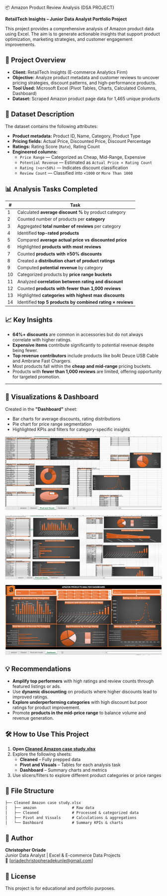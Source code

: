 📦 Amazon Product Review Analysis (DSA PROJECT)

**RetailTech Insights – Junior Data Analyst Portfolio Project**

This project provides a comprehensive analysis of Amazon product data using Excel. The aim is to generate actionable insights that support product optimization, marketing strategies, and customer engagement improvements.


## 📁 Project Overview

- **Client:** RetailTech Insights (E-commerce Analytics Firm)
- **Objective:** Analyze product metadata and customer reviews to uncover pricing strategies, discount patterns, and high-performance products.
- **Tool Used:** Microsoft Excel (Pivot Tables, Charts, Calculated Columns, Dashboard)
- **Dataset:** Scraped Amazon product page data for 1,465 unique products


## 🧾 Dataset Description

The dataset contains the following attributes:
- **Product metadata:** Product ID, Name, Category, Product Type
- **Pricing fields:** Actual Price, Discounted Price, Discount Percentage
- **Ratings:** Rating Score (`Rate`), Rating Count
- **Engineered columns:**
  - `Price Range` — Categorized as Cheap, Mid-Range, Expensive
  - `Potential Revenue` — Estimated as `Actual Price × Rating Count`
  - `Rating (>or<50%)` — Indicates discount classification
  - `Review Count` — Classified into `<1000` or `More Than 1000`


## 📊 Analysis Tasks Completed

| # | Task |
|--|------|
| 1 | Calculated **average discount %** by product category |
| 2 | Counted number of products per **category** |
| 3 | Aggregated **total number of reviews** per category |
| 4 | Identified **top-rated products** |
| 5 | Compared **average actual price vs discounted price** |
| 6 | Highlighted **products with most reviews** |
| 7 | Counted **products with ≥50% discounts** |
| 8 | Created a **distribution chart of product ratings** |
| 9 | Computed **potential revenue** by category |
| 10 | Categorized products by **price range buckets** |
| 11 | Analyzed **correlation between rating and discount** |
| 12 | Counted **products with fewer than 1,000 reviews** |
| 13 | Highlighted **categories with highest max discounts** |
| 14 | Identified **top 5 products by combined rating × reviews** |


## 📈 Key Insights

- **64%+ discounts** are common in accessories but do not always correlate with higher ratings.
- **Expensive items** contribute significantly to potential revenue despite being fewer.
- **Top revenue contributors** include products like boAt Deuce USB Cable and Ambrane Fast Chargers.
- Most products fall within the **cheap and mid-range** pricing buckets.
- Products with **fewer than 1,000 reviews** are limited, offering opportunity for targeted promotion.

---

## 📌 Visualizations & Dashboard

Created in the **"Dashboard"** sheet:
- Bar charts for average discounts, rating distributions
- Pie chart for price range segmentation
- Highlighted KPIs and filters for category-specific insights

![image alt](https://github.com/ChrisNetwork07/Amazon-Analysis-Project/blob/main/Amazon%20Pivot%201.PNG)

![image alt](https://github.com/ChrisNetwork07/Amazon-Analysis-Project/blob/main/Amazon%20Pivots.PNG)

![image alt](https://github.com/ChrisNetwork07/Amazon-Analysis-Project/blob/main/Amazon%20Dash.PNG)












  


## 💡 Recommendations

- **Amplify top performers** with high ratings and review counts through featured listings or ads.
- Use **dynamic discounting** on products where higher discounts lead to improved ratings.
- **Explore underperforming categories** with high discount but poor ratings for product improvement.
- Promote **products in the mid-price range** to balance volume and revenue generation.


## 🛠 How to Use This Project

1. **Open [Cleaned Amazon case study.xlsx](https://docs.google.com/spreadsheets/d/1RnhjlamwiphRwz8Sq62wguBF2Rg0VlE7/edit?usp=drive_link&ouid=110169533604601907570&rtpof=true&sd=true)**
2. Explore the following sheets:
   - **Cleaned** – Fully prepped data
   - **Pivot and Visuals** – Tables for each analysis task
   - **Dashboard** – Summary charts and metrics
3. Use slicers/filters to explore different product categories or price ranges


## 📂 File Structure

```
├── Cleaned Amazon case study.xlsx
│   ├── amazon                # Raw data
│   ├── Cleaned               # Processed & categorized data
│   ├── Pivot and Visuals     # Calculations & aggregations
│   └── Dashboard             # Summary KPIs & charts
```


## 👤 Author

**Christopher Oriade**  
Junior Data Analyst | Excel & E-commerce Data Projects  
📧 [oriadechristopheradekunle@gmail.com]


## 📄 License

This project is for educational and portfolio purposes.
